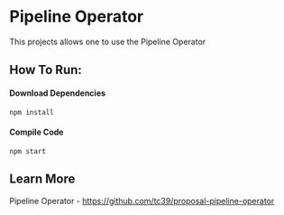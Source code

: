 # Pipeline Operator
This projects allows one to use the Pipeline Operator

## How To Run: 

#### Download Dependencies 
`npm install`

#### Compile Code
`npm start`

## Learn More
Pipeline Operator - https://github.com/tc39/proposal-pipeline-operator